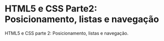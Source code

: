 # HTML5 e CSS Parte2: Posicionamento, listas e navegação
HTML5 e CSS parte 2: Posicionamento, listas e navegação.
